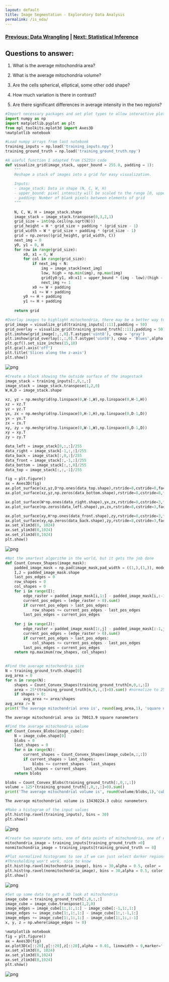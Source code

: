 ```yaml
---
layout: default
title: Image Segmentation - Exploratory Data Analysis
permalink: /is_eda/
---
```


### [Previous: Data Wrangling](./is_data_wrangling) | [Next: Statistical Inference](./is_statistical_inference)

## Questions to answer:

1) What is the average mitochondria area?

2) What is the average mitochondria volume?

3) Are the cells spherical, elliptical, some other odd shape?

4) How much variation is there in contrast?

5) Are there significant differences in average intensity in the two regions?


```python
#Import necessary packages and set plot types to allow interactive plots
import numpy as np
import matplotlib.pyplot as plt
from mpl_toolkits.mplot3d import Axes3D
%matplotlib notebook
```


```python
#Load numpy arrays from last notebook
training_inputs = np.load('training_inputs.npy')
training_ground_truth = np.load('training_ground_truth.npy')
```


```python
#A useful function I adapted from CS231n code
def visualize_grid(image_stack, upper_bound = 255.0, padding = 1):
    """
    Reshape a stack of images into a grid for easy visualization.
    
    Inputs:
    - image_stack: Data in shape (N, C, W, H)
    - upper_bound: pixel intensity will be scaled to the range [0, upper_bound]
    - padding: Number of blank pixels between elements of grid
    """
    
    N, C, W, H = image_stack.shape
    image_stack = image_stack.transpose(0,3,2,1)
    grid_size = int(np.ceil(np.sqrt(N)))
    grid_height = H * grid_size + padding * (grid_size - 1)
    grid_width = W * grid_size + padding * (grid_size - 1)
    grid = np.zeros((grid_height, grid_width, C))
    next_img = 0
    y0, y1 = 0, H
    for row in range(grid_size):
        x0, x1 = 0, W
        for col in range(grid_size):
            if next_img < N:
                img = image_stack[next_img]
                low, high = np.min(img), np.max(img)
                grid[y0:y1, x0:x1] = upper_bound * (img - low)/(high - low)
                next_img += 1
            x0 += W + padding
            x1 += W + padding
        y0 += H + padding
        y1 += H + padding
        
    return grid
```


```python
#Overlay images to highlight mitochondria, there may be a better way to do this since the black tiles also get overlaid
grid_image = visualize_grid(training_inputs[::11],padding = 50)
grid_overlay = visualize_grid(training_ground_truth[::11],padding = 50)
plt.imshow(grid_image[:,:,0].T.astype('uint8'), cmap = 'gray')
plt.imshow(grid_overlay[:,:,0].T.astype('uint8'), cmap = 'Blues',alpha = 0.3)
plt.gcf().set_size_inches(15,10)
plt.gca().axis('off')
plt.title('Slices along the z-axis')
plt.show()
```


![png](https://raw.githubusercontent.com/cemalec/cemalec.github.io/master/_portfolio/image_segmentation/is_eda_01.png)



```python
#Create a block showing the outside surface of the imagestack
image_stack = training_inputs[:,0,:,:]
image_stack = image_stack.transpose(1,2,0)
W,H,D = image_stack.shape

xz, yz = np.meshgrid(np.linspace(0,W-1,W),np.linspace(0,H-1,H))
xz = xz.T
yz = yz.T
yx, zx = np.meshgrid(np.linspace(0,H-1,H),np.linspace(0,D-1,D))
yx = yx.T
zx = zx.T
xy, zy = np.meshgrid(np.linspace(0,W-1,W),np.linspace(0,D-1,D))
xy = xy.T
zy = zy.T

data_left = image_stack[0,:,:]/255
data_right = image_stack[-1,:,:]/255
data_back = image_stack[:,0,:]/255
data_front = image_stack[:,-1,:]/255
data_bottom = image_stack[:,:,0]/255
data_top = image_stack[:,:,-1]/255

fig = plt.figure()
ax = Axes3D(fig)
ax.plot_surface(xz,yz,D*np.ones(data_top.shape),rstride=8,cstride=8,facecolors = plt.cm.gray(data_top),shade = False)
ax.plot_surface(xz,yz,np.zeros(data_bottom.shape),rstride=8,cstride=8,facecolors = plt.cm.gray(data_bottom),shade=False)

ax.plot_surface(W*np.ones(data_right.shape),yx,zx,rstride=8,cstride=3,facecolors = plt.cm.gray(data_right),shade = False)
ax.plot_surface(np.zeros(data_left.shape),yx,zx,rstride=8,cstride=3,facecolors = plt.cm.gray(data_left),shade=False)

ax.plot_surface(xy,H*np.ones(data_front.shape),zy,rstride=8,cstride=3,facecolors = plt.cm.gray(data_front),shade = False)
ax.plot_surface(xy,np.zeros(data_back.shape),zy,rstride=8,cstride=3,facecolors = plt.cm.gray(data_back),shade=False)
ax.set_xlim3d(0, 1024)
ax.set_ylim3d(0,1024)
ax.set_zlim3d(0,1024)
plt.show()
```


![png](https://raw.githubusercontent.com/cemalec/cemalec.github.io/master/_portfolio/image_segmentation/is_eda_02.png)



```python
#Not the smartest algorithm in the world, but it gets the job done
def Count_Convex_Shapes(image_mask):
    padded_image_mask = np.pad(image_mask,pad_width = ((1,),(1,)), mode = 'constant')
    I,J = padded_image_mask.shape
    last_pos_edges = 0
    row_shapes = 0
    col_shapes = 0
    for i in range(I):
        edge_raster = padded_image_mask[i,1:] - padded_image_mask[i,:-1]
        current_pos_edges = (edge_raster > 0).sum()
        if current_pos_edges > last_pos_edges:
            row_shapes += current_pos_edges - last_pos_edges
        last_pos_edges = current_pos_edges
    
    for j in range(J):
        edge_raster = padded_image_mask[1:,j] - padded_image_mask[:-1,j]
        current_pos_edges = (edge_raster > 0).sum()
        if current_pos_edges > last_pos_edges:
            col_shapes += current_pos_edges - last_pos_edges
        last_pos_edges = current_pos_edges
    return np.maximum(row_shapes, col_shapes)
            
```


```python
#Find the average mitochondria size
N = training_ground_truth.shape[0]
avg_area = 0
for n in range(N):
    shapes = Count_Convex_Shapes(training_ground_truth[n,0,:,:])
    area = 25*(training_ground_truth[n,0,:,:]>0).sum() #normalize to 25 nm^2 per pixel
    if shapes > 0:
        avg_area += area/shapes
avg_area /= N
print('The average mitochondrial area is', round(avg_area,1), 'square nanometers\n')
```

    The average mitochondrial area is 70013.9 square nanometers
    



```python
#Find the average mitochondria volume
def Count_Convex_Blobs(image_cube):
    N = image_cube.shape[0]
    blobs = 0
    last_shapes = 0
    for n in range(N):
        current_shapes = Count_Convex_Shapes(image_cube[n,:,:])
        if current_shapes > last_shapes:
            blobs += current_shapes - last_shapes
        last_shapes = current_shapes
    return blobs

blobs = Count_Convex_Blobs(training_ground_truth[:,0,:,:])
volume = 125*(training_ground_truth[:,0,:,:]>0).sum()
print('The average mitochondrial volume is', round(volume/blobs,1),'cubic nanometers\n')
```

    The average mitochondrial volume is 13430224.3 cubic nanometers
    



```python
#Make a histogram of the input values
plt.hist(np.ravel(training_inputs), bins = 30)
plt.show()
```


![png](https://raw.githubusercontent.com/cemalec/cemalec.github.io/master/_portfolio/image_segmentation/is_eda_03.png)



```python
#Create two separate sets, one of data points of mitochondria, one of non-mitochondria
mitochondria_image = training_inputs[training_ground_truth >0]
nonmitochondria_image = training_inputs[training_ground_truth == 0]
```


```python
#Plot normalized histograms to see if we can just select darker regions and call them mitochondria
#Thresholding won't work, nice to know
plt.hist(np.ravel(mitochondria_image), bins = 30,alpha = 0.5, color = 'red',density = True)
plt.hist(np.ravel(nonmitochondria_image), bins = 30,alpha = 0.5, color = 'blue',density = True)
plt.show()
```
![png](https://raw.githubusercontent.com/cemalec/cemalec.github.io/master/_portfolio/image_segmentation/is_eda_04.png)

```python
#Set up some data to get a 3D look at mitochondria
image_cube = training_ground_truth[:,0,:,:]
image_cube = image_cube.transpose(1,2,0)
image_edges = image_cube[1:,1:,1:] - image_cube[:-1,1:,1:]
image_edges += image_cube[1:,1:,1:] - image_cube[1:,:-1,1:]
image_edges += image_cube[1:,1:,1:] - image_cube[1:,1:,:-1]
x, y, z = np.where(image_edges != 0)
```


```python
%matplotlib notebook
fig = plt.figure()
ax = Axes3D(fig)
ax.plot3D(x[::20],y[::20],z[::20],alpha = 0.01, linewidth = 0,marker='.')
ax.set_xlim3d(0, 1024)
ax.set_ylim3d(0,1024)
ax.set_zlim3d(0,1024)
plt.show()
```
![png](https://raw.githubusercontent.com/cemalec/cemalec.github.io/master/_portfolio/image_segmentation/is_eda_05.png)


